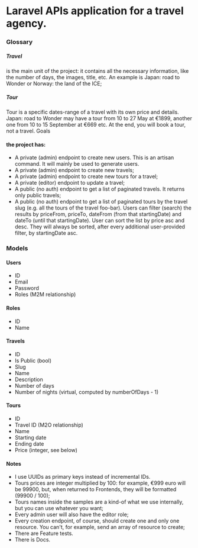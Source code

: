 # Laravel APIs application for a travel agency.
### Glossary
##### Travel
is the main unit of the project: it contains all the necessary information, like the number of days, the images, title, etc. An example is Japan: road to Wonder or Norway: the land of the ICE;

##### Tour
Tour is a specific dates-range of a travel with its own price and details. Japan: road to Wonder may have a tour from 10 to 27 May at €1899, another one from 10 to 15 September at €669 etc. At the end, you will book a tour, not a travel.
Goals

#### the project has:
* A private (admin) endpoint to create new users. This is an artisan command. It will mainly be used to generate users.
* A private (admin) endpoint to create new travels;
* A private (admin) endpoint to create new tours for a travel;
* A private (editor) endpoint to update a travel;
* A public (no auth) endpoint to get a list of paginated travels. It returns only public travels;
* A public (no auth) endpoint to get a list of paginated tours by the travel slug (e.g. all the tours of the travel foo-bar). Users can filter (search) the results by priceFrom, priceTo, dateFrom (from that startingDate) and dateTo (until that startingDate). User can sort the list by price asc and desc. They will always be sorted, after every additional user-provided filter, by startingDate asc.

### Models

#### Users
* ID
* Email
* Password
* Roles (M2M relationship)

#### Roles
* ID
* Name

#### Travels
* ID
* Is Public (bool)
* Slug
* Name
* Description
* Number of days
* Number of nights (virtual, computed by numberOfDays - 1)

#### Tours
* ID
* Travel ID (M2O relationship)
* Name
* Starting date
* Ending date
* Price (integer, see below)

#### Notes
* I use UUIDs as primary keys instead of incremental IDs.
* Tours prices are integer multiplied by 100: for example, €999 euro will be 99900, but, when returned to Frontends, they will be formatted (99900 / 100);
* Tours names inside the samples are a kind-of what we use internally, but you can use whatever you want;
* Every admin user will also have the editor role;
* Every creation endpoint, of course, should create one and only one resource. You can't, for example, send an array of resource to create;
* There are Feature tests.
* There is Docs.

